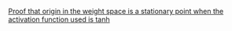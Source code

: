 <a href="https://drive.google.com/file/d/1sPslruwTXlcel-n3OU5lw9UDTKkKSmBH/view?usp=sharing">Proof that origin in the weight space is a stationary point when the activation function used is tanh</a>